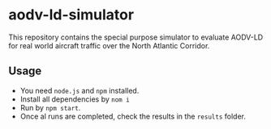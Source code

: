 # aodv-ld-simulator
This repository contains the special purpose simulator to evaluate AODV-LD for real world aircraft traffic over the North Atlantic Corridor.

## Usage
- You need `node.js` and `npm` installed.
- Install all dependencies by `nom i`
- Run by `npm start`.
- Once al runs are completed, check the results in the `results` folder.